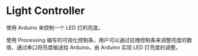 Light Controller
================

使用 Arduino 来控制一个 LED 灯的亮度。

使用 Processing 编写的可视化控制条，用户可以通过拉拽控制条来调整亮度的数值，通过串口将亮度输送给 Arduino，由 Arduino 实现 LED 灯亮度的调整。
